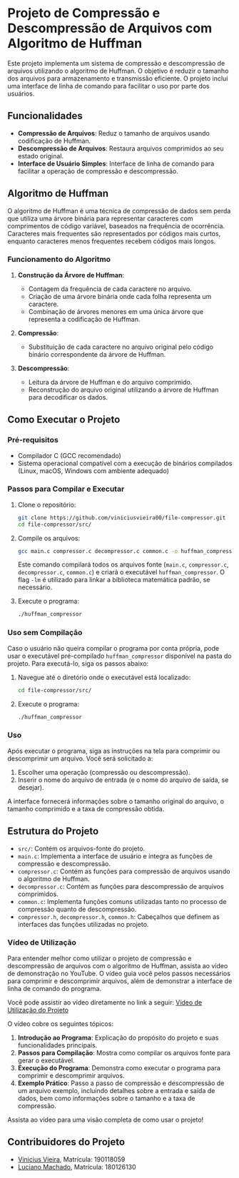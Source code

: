 # Projeto de Compressão e Descompressão de Arquivos com Algoritmo de Huffman

Este projeto implementa um sistema de compressão e descompressão de arquivos utilizando o algoritmo de Huffman. O objetivo é reduzir o tamanho dos arquivos para armazenamento e transmissão eficiente. O projeto inclui uma interface de linha de comando para facilitar o uso por parte dos usuários.

## Funcionalidades

- **Compressão de Arquivos**: Reduz o tamanho de arquivos usando codificação de Huffman.
- **Descompressão de Arquivos**: Restaura arquivos comprimidos ao seu estado original.
- **Interface de Usuário Simples**: Interface de linha de comando para facilitar a operação de compressão e descompressão.

## Algoritmo de Huffman

O algoritmo de Huffman é uma técnica de compressão de dados sem perda que utiliza uma árvore binária para representar caracteres com comprimentos de código variável, baseados na frequência de ocorrência. Caracteres mais frequentes são representados por códigos mais curtos, enquanto caracteres menos frequentes recebem códigos mais longos.

### Funcionamento do Algoritmo

1. **Construção da Árvore de Huffman**:
   - Contagem da frequência de cada caractere no arquivo.
   - Criação de uma árvore binária onde cada folha representa um caractere.
   - Combinação de árvores menores em uma única árvore que representa a codificação de Huffman.

2. **Compressão**:
   - Substituição de cada caractere no arquivo original pelo código binário correspondente da árvore de Huffman.

3. **Descompressão**:
   - Leitura da árvore de Huffman e do arquivo comprimido.
   - Reconstrução do arquivo original utilizando a árvore de Huffman para decodificar os dados.

## Como Executar o Projeto

### Pré-requisitos

- Compilador C (GCC recomendado)
- Sistema operacional compatível com a execução de binários compilados (Linux, macOS, Windows com ambiente adequado)

### Passos para Compilar e Executar

1. Clone o repositório:
   ```bash
   git clone https://github.com/viniciusvieira00/file-compressor.git
   cd file-compressor/src/
   ```

2. Compile os arquivos:
   ```bash
   gcc main.c compressor.c decompressor.c common.c -o huffman_compressor -lm
   ```

   Este comando compilará todos os arquivos fonte (`main.c`, `compressor.c`, `decompressor.c`, `common.c`) e criará o executável `huffman_compressor`. O flag `-lm` é utilizado para linkar a biblioteca matemática padrão, se necessário.

3. Execute o programa:
   ```bash
   ./huffman_compressor
   ```

### Uso sem Compilação

Caso o usuário não queira compilar o programa por conta própria, pode usar o executável pré-compilado `huffman_compressor` disponível na pasta do projeto. Para executá-lo, siga os passos abaixo:

1. Navegue até o diretório onde o executável está localizado:
   ```bash
   cd file-compressor/src/
   ```

2. Execute o programa:
   ```bash
   ./huffman_compressor
   ```

### Uso

Após executar o programa, siga as instruções na tela para comprimir ou descomprimir um arquivo. Você será solicitado a:

1. Escolher uma operação (compressão ou descompressão).
2. Inserir o nome do arquivo de entrada (e o nome do arquivo de saída, se desejar).

A interface fornecerá informações sobre o tamanho original do arquivo, o tamanho comprimido e a taxa de compressão obtida.

## Estrutura do Projeto

- `src/`: Contém os arquivos-fonte do projeto.
- `main.c`: Implementa a interface de usuário e integra as funções de compressão e descompressão.
- `compressor.c`: Contém as funções para compressão de arquivos usando o algoritmo de Huffman.
- `decompressor.c`: Contém as funções para descompressão de arquivos comprimidos.
- `common.c`: Implementa funções comuns utilizadas tanto no processo de compressão quanto de descompressão.
- `compressor.h`, `decompressor.h`, `common.h`: Cabeçalhos que definem as interfaces das funções utilizadas no projeto.

### Vídeo de Utilização

Para entender melhor como utilizar o projeto de compressão e descompressão de arquivos com o algoritmo de Huffman, assista ao vídeo de demonstração no YouTube. O vídeo guia você pelos passos necessários para comprimir e descomprimir arquivos, além de demonstrar a interface de linha de comando do programa.

Você pode assistir ao vídeo diretamente no link a seguir: [Vídeo de Utilização do Projeto](https://www.youtube.com/watch?v=mEPHPr-cEJU)

O vídeo cobre os seguintes tópicos:

1. **Introdução ao Programa**: Explicação do propósito do projeto e suas funcionalidades principais.
2. **Passos para Compilação**: Mostra como compilar os arquivos fonte para gerar o executável.
3. **Execução do Programa**: Demonstra como executar o programa para comprimir e descomprimir arquivos.
4. **Exemplo Prático**: Passo a passo de compressão e descompressão de um arquivo exemplo, incluindo detalhes sobre a entrada e saída de dados, bem como informações sobre o tamanho e a taxa de compressão.

Assista ao vídeo para uma visão completa de como usar o projeto!

## Contribuidores do Projeto

- [Vinicius Vieira](https://github.com/viniciusvieira00), Matrícula: 190118059
- [Luciano Machado](https://github.com/Hierophylax), Matrícula: 180126130